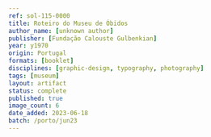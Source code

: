 ```yaml
---
ref: sol-115-0000
title: Roteiro do Museu de Óbidos
author_name: [unknown author]
publisher: [Fundação Calouste Gulbenkian]
year: y1970
origin: Portugal
formats: [booklet]
disciplines: [graphic-design, typography, photography]
tags: [museum]
layout: artifact
status: complete
published: true
image_count: 6
date_added: 2023-06-18
batch: /porto/jun23
---
```

